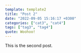 ```yaml
---
template: template2
title: "Post 2"
date: "2022-09-05 15:16:17 +0300"
categories: ["cat3", "cat4"]
tags: ["tag3", "tag4"]
quote: Woohoo!
---
```


This is the second post.
